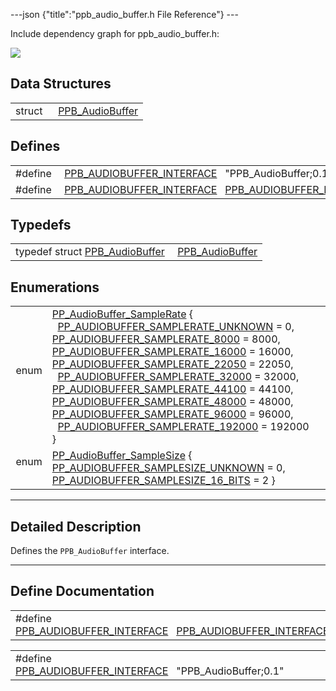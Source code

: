 ---json {"title":"ppb\_audio\_buffer.h File Reference"} ---

Include dependency graph for ppb\_audio\_buffer.h:

![](/docs/native-client/pepper_stable/c/ppb__audio__buffer_8h__incl.png)

Data Structures
---------------

<table><tbody><tr class="odd"><td style="text-align: right;">struct  </td><td><a href="/docs/native-client/pepper_stable/c/struct_p_p_b___audio_buffer__0__1/" class="el">PPB_AudioBuffer</a></td></tr></tbody></table>

Defines
-------

<table><tbody><tr class="odd"><td style="text-align: right;">#define </td><td><a href="/docs/native-client/pepper_stable/c/ppb__audio__buffer_8h#a4fddf6d285021552ba11f4460ba47445" class="el">PPB_AUDIOBUFFER_INTERFACE</a>   "PPB_AudioBuffer;0.1"</td></tr><tr class="even"><td style="text-align: right;">#define </td><td><a href="/docs/native-client/pepper_stable/c/ppb__audio__buffer_8h#a97463b49d90a036ddcb00968c33a8dfa" class="el">PPB_AUDIOBUFFER_INTERFACE</a>   <a href="/docs/native-client/pepper_stable/c/ppb__audio__buffer_8h#a4fddf6d285021552ba11f4460ba47445" class="el">PPB_AUDIOBUFFER_INTERFACE</a></td></tr></tbody></table>

Typedefs
--------

<table><tbody><tr class="odd"><td style="text-align: right;">typedef struct <a href="/docs/native-client/pepper_stable/c/struct_p_p_b___audio_buffer__0__1/" class="el">PPB_AudioBuffer</a> </td><td><a href="/docs/native-client/pepper_stable/c/group___interfaces#gab91267a49328e3664e2e9d3410fbf624" class="el">PPB_AudioBuffer</a></td></tr></tbody></table>

Enumerations
------------

<table><tbody><tr class="odd"><td style="text-align: right;">enum  </td><td><a href="/docs/native-client/pepper_stable/c/group___enums#ga78757d4be14d14d17708071a9466afbd" class="el">PP_AudioBuffer_SampleRate</a> {<br />
  <a href="/docs/native-client/pepper_stable/c/group___enums#gga78757d4be14d14d17708071a9466afbdace5d37815e444b494434d9418a8dfb81" class="el">PP_AUDIOBUFFER_SAMPLERATE_UNKNOWN</a> = 0, <a href="/docs/native-client/pepper_stable/c/group___enums#gga78757d4be14d14d17708071a9466afbda7a10ada2c776cf2ca4fa5a220ab23f4f" class="el">PP_AUDIOBUFFER_SAMPLERATE_8000</a> = 8000, <a href="/docs/native-client/pepper_stable/c/group___enums#gga78757d4be14d14d17708071a9466afbdaa3205a867c6b7f54a735ba1e5e602839" class="el">PP_AUDIOBUFFER_SAMPLERATE_16000</a> = 16000, <a href="/docs/native-client/pepper_stable/c/group___enums#gga78757d4be14d14d17708071a9466afbda934a834bf3ac58e69a7df1abc41a57ea" class="el">PP_AUDIOBUFFER_SAMPLERATE_22050</a> = 22050,<br />
  <a href="/docs/native-client/pepper_stable/c/group___enums#gga78757d4be14d14d17708071a9466afbda439854e1f66e4e92af5d257b93da5483" class="el">PP_AUDIOBUFFER_SAMPLERATE_32000</a> = 32000, <a href="/docs/native-client/pepper_stable/c/group___enums#gga78757d4be14d14d17708071a9466afbdaef0fd009c55740284bcf6e60344395ac" class="el">PP_AUDIOBUFFER_SAMPLERATE_44100</a> = 44100, <a href="/docs/native-client/pepper_stable/c/group___enums#gga78757d4be14d14d17708071a9466afbda09d65e0a6d8ed28ae2fc784569b9123a" class="el">PP_AUDIOBUFFER_SAMPLERATE_48000</a> = 48000, <a href="/docs/native-client/pepper_stable/c/group___enums#gga78757d4be14d14d17708071a9466afbdaf52f1115d22dfbf1cc4a24f20b9e664b" class="el">PP_AUDIOBUFFER_SAMPLERATE_96000</a> = 96000,<br />
  <a href="/docs/native-client/pepper_stable/c/group___enums#gga78757d4be14d14d17708071a9466afbda18d94d8af683f06d4d7718fb788b7361" class="el">PP_AUDIOBUFFER_SAMPLERATE_192000</a> = 192000<br />
}</td></tr><tr class="even"><td style="text-align: right;">enum  </td><td><a href="/docs/native-client/pepper_stable/c/group___enums#ga2ba5c3a8eed23fa49a73b218b1bce044" class="el">PP_AudioBuffer_SampleSize</a> { <a href="/docs/native-client/pepper_stable/c/group___enums#gga2ba5c3a8eed23fa49a73b218b1bce044a1bc7fa3874cd1ccee3cfa00e23bea379" class="el">PP_AUDIOBUFFER_SAMPLESIZE_UNKNOWN</a> = 0, <a href="/docs/native-client/pepper_stable/c/group___enums#gga2ba5c3a8eed23fa49a73b218b1bce044a0cc6b2d53c4c3bc5d3f19f809a1ce6c8" class="el">PP_AUDIOBUFFER_SAMPLESIZE_16_BITS</a> = 2 }</td></tr></tbody></table>

------------------------------------------------------------------------

<span id="details" class="anchor" style="margin: 0;"></span>

Detailed Description
--------------------

Defines the `PPB_AudioBuffer` interface.

------------------------------------------------------------------------

Define Documentation
--------------------

<span id="a97463b49d90a036ddcb00968c33a8dfa" class="anchor" style="margin: 0;"></span>

<table><tbody><tr class="odd"><td>#define <a href="/docs/native-client/pepper_stable/c/ppb__audio__buffer_8h#a97463b49d90a036ddcb00968c33a8dfa" class="el">PPB_AUDIOBUFFER_INTERFACE</a>   <a href="/docs/native-client/pepper_stable/c/ppb__audio__buffer_8h#a4fddf6d285021552ba11f4460ba47445" class="el">PPB_AUDIOBUFFER_INTERFACE</a></td></tr></tbody></table>

<span id="a4fddf6d285021552ba11f4460ba47445" class="anchor" style="margin: 0;"></span>

<table><tbody><tr class="odd"><td>#define <a href="/docs/native-client/pepper_stable/c/ppb__audio__buffer_8h#a4fddf6d285021552ba11f4460ba47445" class="el">PPB_AUDIOBUFFER_INTERFACE</a>   "PPB_AudioBuffer;0.1"</td></tr></tbody></table>
